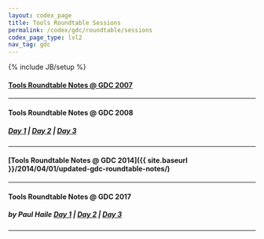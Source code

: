 ```yaml
---
layout: codex_page
title: Tools Roundtable Sessions
permalink: /codex/gdc/roundtable/sessions
codex_page_type: lvl2
nav_tag: gdc
---
```

{% include JB/setup %}

#### [Tools Roundtable Notes @ GDC 2007 ](https://web.archive.org/web/20081011034025/http://www.igda.org/wiki/GDC_2007_-_Tools_Roundtable_Notes)

------

#### Tools Roundtable Notes @ GDC 2008
##### [Day 1](https://web.archive.org/web/20081006175108/http://www.igda.org/wiki/GDC_2008_-_Tools_Roundtable_Notes_-_Wednesday) | [Day 2](https://web.archive.org/web/20081010152748/http://igda.org/wiki/GDC_2008_-_Tools_Roundtable_Notes_-_Thursday) | [Day 3](https://web.archive.org/web/20081013140823/http://www.igda.org/wiki/GDC_2008_-_Tools_Roundtable_Notes_-_Friday)

------

#### [Tools Roundtable Notes @ GDC 2014]({{ site.baseurl }}/2014/04/01/updated-gdc-roundtable-notes/)

------

#### Tools Roundtable Notes @ GDC 2017
##### by Paul Haile‏  [Day 1](https://twitter.com/Tyrael/status/837368231752970240) | [Day 2](https://twitter.com/Tyrael/status/837704456888287232) | [Day 3](https://twitter.com/Tyrael/status/838875803353927681)

------